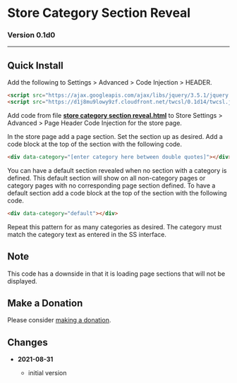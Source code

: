 # Store Category Section Reveal

### Version 0.1d0

---

## Quick Install

Add the following to Settings > Advanced > Code Injection > HEADER.

```html
<script src="https://ajax.googleapis.com/ajax/libs/jquery/3.5.1/jquery.min.js"></script>
<script src="https://d1j8mu9lowy9zf.cloudfront.net/twcsl/0.1d14/twcsl.js"></script>
```

Add code from file
**[store category section reveal.html](store%20category%20section%20reveal.html#L1)**
to Store Settings > Advanced > Page Header Code Injection for the store page.

​In the store page add a page section. Set the section up as desired. Add a code
block at the top of the section with the following code.

```html
<div data-category="[enter category here between double quotes]"></div>
```

You can have a default section revealed when no section with a category is
defined. This default section will show on all non-category pages or category
pages with no corresponding page section defined. To have a default section add
a code block at the top of the section with the following code.

```html
<div data-category="default"></div>
```

Repeat this pattern for as many categories as desired. The category must match
the category text as entered in the SS interface.

## Note

This code has a downside in that it is loading page sections that will not be
displayed.

## Make a Donation

Please consider
[making a donation](https://github.com/tomsWebConsulting/twcsl#make-a-donation).

## Changes

* **2021-08-31**

  * initial version
